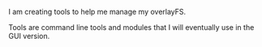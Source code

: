 I am creating tools to help me manage my overlayFS. 

Tools are command line tools and modules that I will eventually use in the GUI version. 
